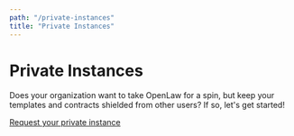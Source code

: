 ```yaml
---
path: "/private-instances"
title: "Private Instances"
---
```


# Private Instances

Does your organization want to take OpenLaw for a spin, but keep your templates and contracts shielded from other users? If so, let's get started!

<a href="https://openlaw.io/requestInstancePage" class="button">Request your private instance</a>
